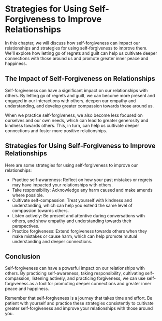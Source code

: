 # Strategies for Using Self-Forgiveness to Improve Relationships

In this chapter, we will discuss how self-forgiveness can impact our relationships and strategies for using self-forgiveness to improve them. We'll explore how letting go of regrets and guilt can help us cultivate deeper connections with those around us and promote greater inner peace and happiness.

The Impact of Self-Forgiveness on Relationships
-----------------------------------------------

Self-forgiveness can have a significant impact on our relationships with others. By letting go of regrets and guilt, we can become more present and engaged in our interactions with others, deepen our empathy and understanding, and develop greater compassion towards those around us.

When we practice self-forgiveness, we also become less focused on ourselves and our own needs, which can lead to greater generosity and kindness towards others. This, in turn, can help us cultivate deeper connections and foster more positive relationships.

Strategies for Using Self-Forgiveness to Improve Relationships
--------------------------------------------------------------

Here are some strategies for using self-forgiveness to improve our relationships:

* Practice self-awareness: Reflect on how your past mistakes or regrets may have impacted your relationships with others.
* Take responsibility: Acknowledge any harm caused and make amends where possible.
* Cultivate self-compassion: Treat yourself with kindness and understanding, which can help you extend the same level of compassion towards others.
* Listen actively: Be present and attentive during conversations with others, and show empathy and understanding towards their perspectives.
* Practice forgiveness: Extend forgiveness towards others when they make mistakes or cause harm, which can help promote mutual understanding and deeper connections.

Conclusion
----------

Self-forgiveness can have a powerful impact on our relationships with others. By practicing self-awareness, taking responsibility, cultivating self-compassion, listening actively, and practicing forgiveness, we can use self-forgiveness as a tool for promoting deeper connections and greater inner peace and happiness.

Remember that self-forgiveness is a journey that takes time and effort. Be patient with yourself and practice these strategies consistently to cultivate greater self-forgiveness and improve your relationships with those around you.


